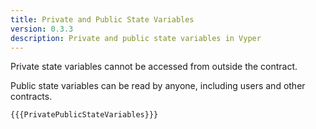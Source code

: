 ```yaml
---
title: Private and Public State Variables
version: 0.3.3
description: Private and public state variables in Vyper
---
```


Private state variables cannot be accessed from outside the contract.

Public state variables can be read by anyone, including users and other contracts.

```vyper
{{{PrivatePublicStateVariables}}}
```
